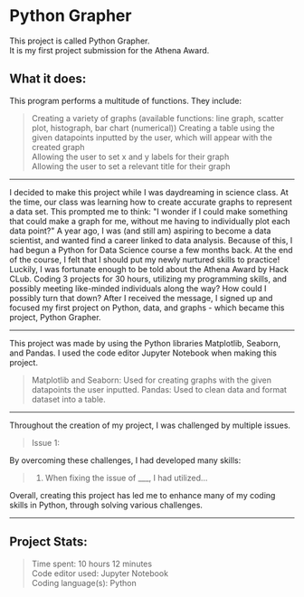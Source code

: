 # Python Grapher
This project is called Python Grapher.  
It is my first project submission for the Athena Award.  

What it does:
-
This program performs a multitude of functions. They include:
> Creating a variety of graphs (available functions: line graph, scatter plot, histograph, bar chart (numerical))
> Creating a table using the given datapoints inputted by the user, which will appear with the created graph  
> Allowing the user to set x and y labels for their graph  
> Allowing the user to set a relevant title for their graph  

__________________________________________________________

I decided to make this project while I was daydreaming in science class. At the time, our class was learning how to create accurate graphs to represent a data set. This prompted me to think: "I wonder if I could make something that could make a graph for me, without me having to individually plot each data point?" A year ago, I was (and still am) aspiring to become a data scientist, and wanted find a career linked to data analysis. Because of this, I had begun a Python for Data Science course a few months back. At the end of the course, I felt that I should put my newly nurtured skills to practice! Luckily, I was fortunate enough to be told about the Athena Award by Hack CLub. Coding 3 projects for 30 hours, utilizing my programming skills, and possibly meeting like-minded individuals along the way? How could I possibly turn that down? After I received the message, I signed up and focused my first project on Python, data, and graphs - which became this project, Python Grapher.
__________________________________________________________
This project was made by using the Python libraries Matplotlib, Seaborn, and Pandas. I used the code editor Jupyter Notebook when making this project.
> Matplotlib and Seaborn: Used for creating graphs with the given datapoints the user inputted.
> Pandas: Used to clean data and format dataset into a table.

__________________________________________________________
Throughout the creation of my project, I was challenged by multiple issues.
> Issue 1: 

By overcoming these challenges, I had developed many skills: 
> 1. When fixing the issue of ___, I had utilized...

Overall, creating this project has led me to enhance many of my coding skills in Python, through solving various challenges.
__________________________________________________________
Project Stats:
-
> Time spent: 10 hours 12 minutes  
> Code editor used: Jupyter Notebook  
> Coding language(s): Python  

